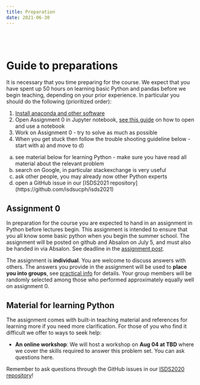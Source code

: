 ```yaml
---
title: Preparation
date: 2021-06-30
---
```



<br><br>
# Guide to preparations
It is necessary that you time preparing for the course. We expect that you have spent up 50 hours on learning basic Python and pandas before we begin teaching, depending on your prior experience. In particular you should do the following (prioritized order):

1. [Install anaconda and other software](/isds2021/post/install/)
2. Open Assignment 0 in Jupyter notebook, [see this guide](https://www.codecademy.com/articles/how-to-use-jupyter-notebooks) on how to open and use a notebook
3. Work on Assignment 0 - try to solve as much as possible
4. When you get stuck then follow the trouble shooting guideline below - start with a) and move to d)
  <ol type="a">
    <li>see material below for learning Python - make sure you have read all material about the relevant problem</li>
    <li>search on Google, in particular stackexchange is very useful</li>
    <li>ask other people, you may already now other Python experts</li>
    <li>open a GitHub issue in our [ISDS2021 repository](https://github.com/isdsucph/isds2021)</li>
    </ol>


## Assignment 0
In preparation for the course you are expected to hand in an assignment in Python before lectures begin. This assignment is intended to ensure that you all know some basic python when you begin the summer school.
The assignment will be posted on github and Absalon on July 5, and must also be handed in via Absalon. See deadline in the [assignment post](/isds2021/post/assignment/).

The assignment is **individual**. You are welcome to discuss answers with others. The answers you provide in the assignment will be used to **place you into groups**, see [practical info](/isds2021/page/practical/) for details. Your
group members will be randomly selected among those who performed approximately equally well on assignment 0.


## Material for learning Python

The assignment comes with built-in teaching material and references for learning more if you need more clarification. For those of you who find it difficult we offer to ways to seek help:
- **An online workshop**: We will host a workshop on **Aug 04 at TBD** where we cover the skills required to answer this problem set. You can ask questions here.

Remember to ask questions through the GitHub issues in our [ISDS2020 repository](https://github.com/isdsucph/isds2021/issues)!

